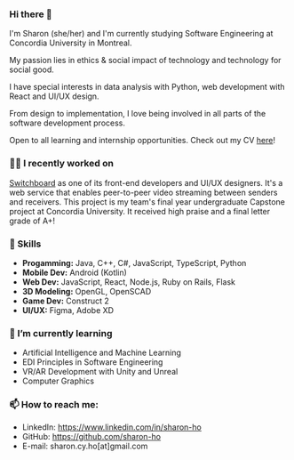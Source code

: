 ### Hi there 👋
I'm Sharon (she/her) and I'm currently studying Software Engineering at Concordia University in Montreal. 

My passion lies in ethics & social impact of technology and technology for social good.

I have special interests in data analysis with Python, web development with React and UI/UX design.

From design to implementation, I love being involved in all parts of the software development process. 

Open to all learning and internship opportunities. Check out my CV [here](https://github.com/sharon-ho/sharon-ho/blob/main/Sharon%20Ho%20Resume.pdf)!

### 👩‍💻 I recently worked on

[Switchboard](https://github.com/bean-pod/switchboard) as one of its front-end developers and UI/UX designers. It's a web service that enables peer-to-peer video streaming between senders and receivers. This project is my team's final year undergraduate Capstone project at Concordia University. It received high praise and a final letter grade of A+! 

### 🔭 Skills

- **Progamming:** Java, C++, C#, JavaScript, TypeScript, Python
- **Mobile Dev:** Android (Kotlin)
- **Web Dev:** JavaScript, React, Node.js, Ruby on Rails, Flask
- **3D Modeling:** OpenGL, OpenSCAD
- **Game Dev:** Construct 2
- **UI/UX:** Figma, Adobe XD

### 🌱 I’m currently learning 

- Artificial Intelligence and Machine Learning
- EDI Principles in Software Engineering
- VR/AR Development with Unity and Unreal
- Computer Graphics
    
### 📫 How to reach me: 

- LinkedIn: https://www.linkedin.com/in/sharon-ho
- GitHub: https://github.com/sharon-ho
- E-mail: sharon.cy.ho[at]gmail.com
   
